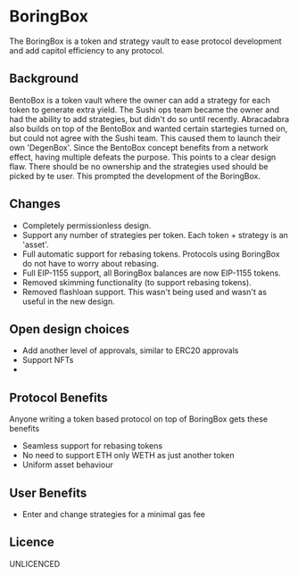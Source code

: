 # BoringBox

The BoringBox is a token and strategy vault to ease protocol development and add capitol efficiency to any protocol.

## Background

BentoBox is a token vault where the owner can add a strategy for each token to generate extra yield. The Sushi ops team became the owner
and had the ability to add strategies, but didn't do so until recently. Abracadabra also builds on top of the BentoBox and wanted certain
startegies turned on, but could not agree with the Sushi team. This caused them to launch their own 'DegenBox'. Since the BentoBox concept
benefits from a network effect, having multiple defeats the purpose. This points to a clear design flaw. There should be no ownership and
the strategies used should be picked by te user. This prompted the development of the BoringBox.

## Changes
- Completely permissionless design.
- Support any number of strategies per token. Each token + strategy is an 'asset'.
- Full automatic support for rebasing tokens. Protocols using BoringBox do not have to worry about rebasing.
- Full EIP-1155 support, all BoringBox balances are now EIP-1155 tokens.
- Removed skimming functionality (to support rebasing tokens).
- Removed flashloan support. This wasn't being used and wasn't as useful in the new design.

## Open design choices
- Add another level of approvals, similar to ERC20 approvals
- Support NFTs
- 

## Protocol Benefits
Anyone writing a token based protocol on top of BoringBox gets these benefits
- Seamless support for rebasing tokens
- No need to support ETH only WETH as just another token
- Uniform asset behaviour

## User Benefits
- Enter and change strategies for a minimal gas fee

## Licence

UNLICENCED
